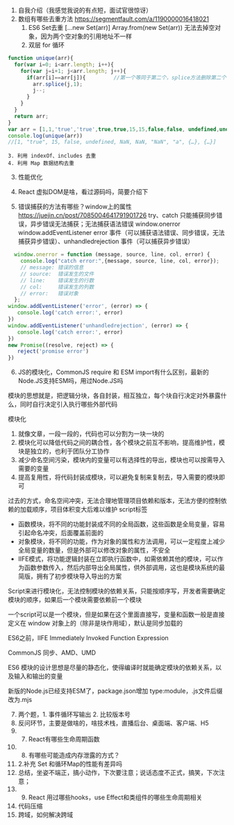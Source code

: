 1. 自我介绍（我感觉我说的有点短，面试官很惊讶）
2. 数组有哪些去重方法
   https://segmentfault.com/a/1190000016418021
   1. ES6 Set去重 [...new Set(arr)] Array.from(new Set(arr)) 无法去掉空对象，因为两个空对象的引用地址不一样
   2. 双层 for 循环
```js
function unique(arr){
  for(var i=0; i<arr.length; i++){
    for(var j=i+1; j<arr.length; j++){
      if(arr[i]==arr[j]){         //第一个等同于第二个，splice方法删除第二个
        arr.splice(j,1);
        j--;
      }
    }
  }
  return arr;
}
var arr = [1,1,'true','true',true,true,15,15,false,false, undefined,undefined, null,null, NaN, NaN,'NaN', 0, 0, 'a', 'a',{},{}];
console.log(unique(arr))
//[1, "true", 15, false, undefined, NaN, NaN, "NaN", "a", {…}, {…}]     //NaN和{}没有去重，两个null直接消失了
```
    3. 利用 indexOf、includes 去重
    4. 利用 Map 数据结构去重

3. 性能优化
    
        

4. React 虚拟DOM是啥，看过源码吗，简要介绍下
5. 错误捕获的方法有哪些？window上的属性
   https://juejin.cn/post/7085004641791901726
   try、catch 只能捕获同步错误，异步错误无法捕获；无法捕获语法错误
   window.onerror window.addEventListener error 事件（可以捕获语法错误、同步错误，无法捕获异步错误）、unhandledrejection 事件（可以捕获异步错误）
```js
  window.onerror = function (message, source, line, col, error) {
    console.log("catch error:",{message, source, line, col, error});
    // message: 错误的信息
    // source:  错误发生的文件
    // line:    错误发生的行数
    // col:     错误发生的列数
    // error:   错误对象
  };
window.addEventListener('error', (error) => {
   console.log('catch error:', error)
})
window.addEventListener('unhandledrejection', (error) => {
   console.log('catch error:', error)
})
new Promise((resolve, reject) => {
   reject('promise error')
})
```

6. JS的模块化，CommonJS require 和 ESM import有什么区别，最新的Node.JS支持ESM吗，用过Node.JS吗

模块的思想就是，把逻辑分块，各自封装，相互独立，每个块自行决定对外暴露什么，同时自行决定引入执行哪些外部代码

模块化
1. 就像文章，一段一段的，代码也可以分割为一块一块的
2. 模块化可以降低代码之间的耦合性，各个模块之前互不影响，提高维护性，模块是独立的，也利于团队分工协作
3. 减少命名空间污染，模块内的变量可以有选择性的导出，模块也可以按需导入需要的变量
4. 提高复用性，将代码封装成模块，可以避免复制来复制去，导入需要的模块即可

过去的方式，命名空间冲突，无法合理地管理项目依赖和版本，无法方便的控制依赖的加载顺序，项目体积变大后难以维护
script标签
- 函数模块，将不同的功能封装成不同的全局函数，这些函数是全局变量，容易引起命名冲突，后面覆盖前面的
- 对象模块，将不同的功能，作为对象的属性和方法调用，可以一定程度上减少全局变量的数量，但是外部可以修改对象的属性，不安全
- IIFE模式，将功能逻辑封装在立即执行函数中，如需依赖其他的模块，可以作为函数参数传入，然后内部导出全局属性，供外部调用，这也是模块系统的最简版，拥有了初步模块导入导出的方案

Script来进行模块化，无法控制模块的依赖关系，只能按顺序写，开发者需要确定模块的顺序，如果后一个模块需要依赖前一个模块

一个script可以是一个模块，但是如果在这个里面直接写，变量和函数一般是直接定义在 window 对象上的（除非是块作用域），默认是同步加载的

ES6之前，IIFE Immediately Invoked Function Expression

CommonJS 同步、AMD、UMD

ES6 模块的设计思想是尽量的静态化，使得编译时就能确定模块的依赖关系，以及输入和输出的变量

新版的Node.js已经支持ESM了，package.json增加 type:module，.js文件后缀改为.mjs

7. 两个题，1. 事件循环写输出 2. 比较版本号
8. 反问环节，主要是做啥的，啥技术栈，直播后台、桌面端、客户端、H5
9. 7. React有哪些生命周期函数
10. 8. 有哪些可能造成内存泄露的方式？
11. 2.补充 Set 和循环Map的性能有差异吗
12. 总结，坐姿不端正，搞小动作，下次要注意；说话态度不正式，搞笑，下次注意；
13. 9. React 用过哪些hooks，use Effect和类组件的哪些生命周期相关
14. 代码压缩
15. 跨域，如何解决跨域
